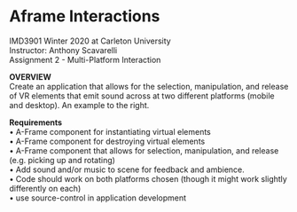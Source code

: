 # Aframe Interactions
IMD3901 Winter 2020 at Carleton University <br>
Instructor: Anthony Scavarelli <br>
Assignment 2 - Multi-Platform Interaction

<b>OVERVIEW</b>
<br>Create an application that allows for the selection, manipulation, and release of VR elements that emit sound across at two different platforms (mobile and desktop). An example to the right.

<b>Requirements</b>
<br>• A-Frame component for instantiating virtual elements
<br>• A-Frame component for destroying virtual elements
<br>• A-Frame component that allows for selection, manipulation, and release (e.g. picking up and rotating)
<br>• Add sound and/or music to scene for feedback and ambience.
<br>• Code should work on both platforms chosen (though it might work slightly differently on each)
<br>• use source-control in application development
